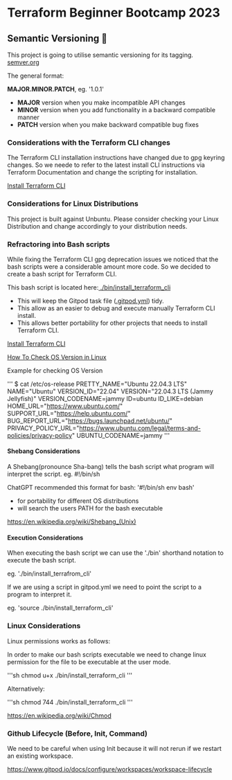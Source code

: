 # Terraform Beginner Bootcamp 2023

## Semantic Versioning :mage:   

This project is going to utilise semantic versioning for its tagging.
[semver.org](https://semver.org/)

The general format:

**MAJOR.MINOR.PATCH**, eg. '1.0.1'

- **MAJOR** version when you make incompatible API changes
- **MINOR** version when you add functionality in a backward compatible manner
- **PATCH** version when you make backward compatible bug fixes

### Considerations with the Terraform CLI changes

The Terraform CLI installation instructions have changed due to gpg keyring changes. So we neede to refer to the latest install CLI instructions via Terraform Documentation and change the scripting for installation.

[Install Terraform CLI ](https://developer.hashicorp.com/terraform/tutorials/aws-get-started/install-cli) 

### Considerations for Linux Distributions

This project is built against Unbuntu.
Please consider checking your Linux Distribution and change accordingly to your distribution needs.

### Refractoring into Bash scripts

While fixing the Terraform CLI gpg deprecation issues we noticed that the bash scripts were a considerable amount more code. So we decided to create a bash script for Terraform CLI.

This bash script is located here:[ ./bin/install_terraform_cli](./bin/install_terraform_cli.sh)

- This will keep the Gitpod task file ([.gitpod.yml](.gitpod.yml)) tidy.
- This allow as an easier to debug and execute manually Terraform CLI install.
- This allows better portability for other projects that needs to install Terraform CLI.


[Install Terraform CLI](https://developer.hashicorp.com/terraform/tutorials/aws-get-started/install-cli)

[How To Check OS Version in Linux ](
https://www.cyberciti.biz/faq/how-to-check-os-version-in-linux-command-line/)

Example for checking OS Version

'''
$ cat /etc/os-release
PRETTY_NAME="Ubuntu 22.04.3 LTS"
NAME="Ubuntu"
VERSION_ID="22.04"
VERSION="22.04.3 LTS (Jammy Jellyfish)"
VERSION_CODENAME=jammy
ID=ubuntu
ID_LIKE=debian
HOME_URL="https://www.ubuntu.com/"
SUPPORT_URL="https://help.ubuntu.com/"
BUG_REPORT_URL="https://bugs.launchpad.net/ubuntu/"
PRIVACY_POLICY_URL="https://www.ubuntu.com/legal/terms-and-policies/privacy-policy"
UBUNTU_CODENAME=jammy
'''

#### Shebang Considerations

A Shebang(pronounce Sha-bang) tells the bash script what program will interpret the script. eg. #!/bin/sh

ChatGPT recommended this format for bash: '#!/bin/sh env bash'

- for portability for different OS distributions
- will search the users PATH for the bash executable

https://en.wikipedia.org/wiki/Shebang_(Unix)

#### Execution Considerations

When executing the bash script we can use the './bin' shorthand notation to execute the bash script.

eg. './bin/install_terrafrom_cli'

If we are using a script in gitpod.yml we need to point the script to a program to interpret it.

eg. 'source ./bin/install_terraform_cli'

### Linux Considerations

Linux permissions works as follows:

In order to make our bash scripts executable we need to change linux permission for the file to be executable at the user mode.

'''sh
chmod u+x ./bin/install_terraform_cli
'''

Alternatively:

'''sh
chmod 744 ./bin/install_terraform_cli
'''

https://en.wikipedia.org/wiki/Chmod

### Github Lifecycle (Before, Init, Command)

We need to be careful when using Init because it will not rerun if we restart an existing workspace.

https://www.gitpod.io/docs/configure/workspaces/workspace-lifecycle